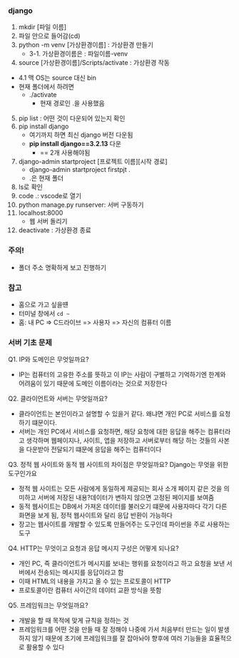 ### django
1. mkdir [파일 이름]
2. 파일 안으로 들어감(cd)
3. python -m venv [가상환경이름] : 가상환경 만들기
   - 3-1. 가상환경이름은 : 파일이름-venv
4. source [가상환경이름]/Scripts/activate : 가상환경 작동
  - 4.1 맥 OS는 source 대신 bin
  - 현재 폴더에서 하려면
    - ./activate
      - 현재 경로인 .을 사용했음
5. pip list : 어떤 것이 다운되어 있는지 확인
6. pip install django
   - 여기까지 하면 최신 django 버전 다운됨
   - **pip install django==3.2.13** 다운
     - == 2개 사용해야됨
7. django-admin startproject [프로젝트 이름][시작 경로]
   - django-admin startproject firstpjt .
   - .은 현재 폴더
8. ls로 확인
9.  code .: vscode로 열기
10. python manage.py runserver: 서버 구동하기
11. localhost:8000
    - 웹 서버 돌리기
12. deactivate : 가상환경 종료 


### 주의!
- 폴더 주소 명확하게 보고 진행하기

### 참고
- 홈으로 가고 싶을떈
- 터미널 창에서 `cd ~`
- 홈: 내 PC => C드라이브 => 사용자 => 자신의 컴퓨터 이름



### 서버 기초 문제
Q1. IP와 도메인은 무엇일까요?
- IP는 컴퓨터의 고유한 주소를 뜻하고 이 IP는 사람이 구별하고 기억하기엔 한계와 어려움이 있기 때문에 도메인 이름이라는 것으로 저장한다

Q2. 클라이언트와 서버는 무엇일까요?
- 클라이언트는 본인이라고 설명할 수 있을거 같다. 왜냐면 개인 PC로 서비스를 요청하기 떄문이다.
- 서버는 개인 PC에서 서비스를 요청하면, 해당 요청에 대한 응답을 해주는 컴퓨터라고 생각하며 웹페이지나, 사이트, 앱을 저장하고 서버로부터 해당 하는 것들의 사본을 다운받아 전달되기 떄문에 응답을 해주는 컴퓨터이다

Q3. 정적 웹 사이트와 동적 웹 사이트의 차이점은 무엇일까요?
Django는 무엇을 위한 도구인가요
- 정적 웹 사이트는 모든 사람에게 동일하게 제공되는 회사 소개 페이지 같은 것을 의미하고 서버에 저장된 내용?데이터가 변하지 않으면 고정된 페이지를 보여줌
- 동적 웹사이트는 DB에서 가져온 데이터를 불러오기 떄문에 사용자마다 각기 다른 화면을 보게 됨, 정적 웹사이트와 달리 응답 반환이 가능하다
- 장고는 웹사이트를 개발할 수 있도록 만들어주는 도구인데 파이썬을 주로 사용하는 도구

Q4. HTTP는 무엇이고 요청과 응답 메시지 구성은 어떻게 되나요?
- 개인 PC, 즉 클라이언트가 메시지를 보내는 행위를 요청이라고 하고 요청을 보낸 서버에서 전송되는 메시지를 응답이라고 함
- 이때 HTML의 내용을 가지고 올 수 있는 프로토콜이 HTTP
- 프로토콜이란 컴퓨터 사이간의 데이터 교환 방식을 뜻함

Q5. 프레임워크는 무엇일까요?
- 개발을 할 때 목적에 맞게 규칙을 정하는 것
- 프레임워크를 어떤 것을 만들 때 잘 정해야 나중에 가서 처음부터 만드는 일이 발생하지 않기 때문에 초기에 프레임워크를 잘 잡아놔야 향후에 여러 기능들을 효율적으로 활용할 수 있다